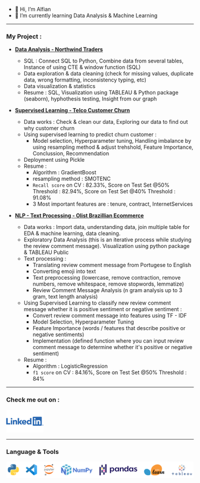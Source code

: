 - 👋 Hi, I’m Alfian
- 🌱 I’m currently learning Data Analysis & Machine Learning

---
### My Project : 
- [**Data Analysis - Northwind Traders**](https://nbviewer.org/github/FiguringThingsOut/DataSciencePortofolio/blob/5eaad361260b61cdd4339d208100e8d505bcb748/DataAnalysis%20-%20NorthwindTraders/NorthwindTraders.ipynb)
  - SQL : Connect SQL to Python, Combine data from several tables, Instance of using CTE & window function (SQL)
  - Data exploration & data cleaning (check for missing values, duplicate data, wrong formatting, inconsistency typing, etc)
  - Data visualization & statistics
  - Resume : SQL, Visualization using TABLEAU & Python package (seaborn), hyphothesis testing, Insight from our graph

- [**Supervised Learning - Telco Customer Churn**](https://nbviewer.org/github/FiguringThingsOut/DataSciencePortofolio/blob/main/Supervised_ML_TelcoCustomerChurn/Supervised%20Learning%20-%20TELCO%20Customer%20Churn%20R1.ipynb)
  - Data works : Check & clean our data, Exploring our data to find out why customer churn
  - Using supervised learning to predict churn customer :
    - Model selection, Hyperparameter tuning, Handling imbalance by using resampling method & adjust trehshold, Feature Importance, Conclussion, Recommendation
  - Deployment using Pickle
  - Resume : 
    - Algorithm : GradientBoost 
    - resampling method : SMOTENC
    - `Recall score` on CV : 82.33%, Score on Test Set @50% Threshold : 82.94%,  Score on Test Set @40% Threshold : 91.08%
    - 3 Most important features are : tenure, contract, InternetServices

- [**NLP - Text Processing - Olist Brazillian Ecommerce**](https://nbviewer.org/github/FiguringThingsOut/Final_Project_Sentiment_Analysis/blob/4ff44e16f2950fe01e470f9dcdee7353d1d6cf3e/P_Final_Project_AlphaTeam_SentimentAnalysis_R0.ipynb)
  - Data works : Import data, understanding data, join multiple table for EDA & machine learning, data cleaning.
  - Exploratory Data Analysis (this is an iterative process while studying the review comment message). Visualization using python package & TABLEAU Public
  - Text processing : 
    - Translating review comment message from Portugese to English
    - Converting emoji into text
    - Text preprocessing (lowercase, remove contraction, remove numbers, remove whitespace, remove stopwords, lemmatize)
    - Review Comment Message Analysis (n gram analysis up to 3 gram, text length analysis)
  - Using Supervised Learning to classify new review comment message whether it is positive sentiment or negative sentiment : 
    - Convert review comment message into features using TF - IDF
    - Model Selection, Hyperparameter Tuning
    - Feature Importance (words / features that describe positive or negative sentiments)
    - Implementation (defined function where you can input review comment message to determine whether it's positive or negative sentiment)
  - Resume : 
    - Algorithm : LogisticRegression 
    - `f1 score` on CV : 84.16%, Score on Test Set @50% Threshold : 84%
---


### Check me out on : 
[<img alt="LinkedIn" width="100px" src="images/Linkedin-Logo-2048x1280.png" />](https://www.linkedin.com/in/alfian-05238b125/)


---

### Language & Tools
<img align="left" alt="l&t" width="1000px" src="images/Languages_tools.png" style="padding-right:10px;" />

<!---
FiguringThingsOut/FiguringThingsOut is a ✨ special ✨ repository because its `README.md` (this file) appears on your GitHub profile.
You can click the Preview link to take a look at your changes.
--->
